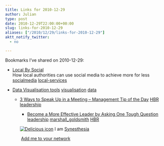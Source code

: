 ```yaml
---
title: Links for 2010-12-29
author: Julian
type: post
date: 2010-12-29T22:00:00+00:00
slug: links-for-2010-12-29 
aliases: ["/2010/12/29/links-for-2010-12-29"]
aktt_notify_twitter:
  - no

---
```

Bookmarks I&#8217;ve shared on 2010-12-29:

  * [Local By Social][1]  
    How local authorities can use social media to achieve more for less  
    [socialmedia][2] [local-services][3] 
  * [Data Visualisation tools][4] 
    [visualisation][5] [data][6] </li> 
    
      * [3 Ways to Speak Up in a Meeting &#8211; Management Tip of the Day][7] 
        [HBR][8] [leadership][9] </li> 
        
          * [Become a More Effective Leader by Asking One Tough Question][10] 
            [leadership][9] [marshall_goldsmith][11] [HBR][8] </li> </ul> 
            
            <p class="deliciouslink">
              <a href="https://del.icio.us/synesthesia" title="See all my bookmarks on del.icio.us"><img src="https://www.synesthesia.co.uk/images/deliciousicon.jpg" alt="Delicious icon" /></a>&nbsp;I am <a href="https://del.icio.us/synesthesia" title="See all my bookmarks on del.icio.us">Synesthesia</a>
            </p>
            
            <p class="deliciouslink">
              <a href="https://del.icio.us/network?add=synesthesia" title="Add me to your del.icio.us network"><img src="https://www.synesthesia.co.uk/images/add.gif" alt="" /></a>&nbsp;<a href="https://del.icio.us/network?add=synesthesia" title="Add me to your del.icio.us network">Add me to your network</a>
            </p>

 [1]: https://www.idea.gov.uk/idk/aio/17801438
 [2]: https://delicious.com/synesthesia/socialmedia
 [3]: https://delicious.com/synesthesia/local-services
 [4]: https://digitalresearchtools.pbworks.com/w/page/17801661/Data-Visualization
 [5]: https://delicious.com/synesthesia/visualisation
 [6]: https://delicious.com/synesthesia/data
 [7]: https://web.hbr.org/email/archive/managementtip.php?date=122810
 [8]: https://delicious.com/synesthesia/HBR
 [9]: https://delicious.com/synesthesia/leadership
 [10]: https://blogs.hbr.org/goldsmith/2008/09/become_a_more_effective_leader.html
 [11]: https://delicious.com/synesthesia/marshall_goldsmith